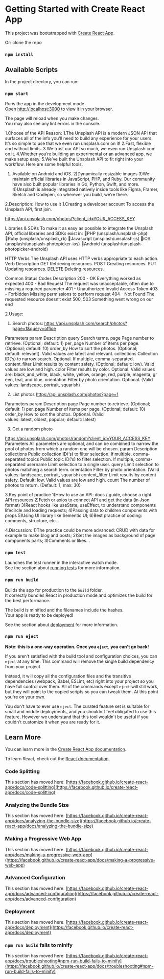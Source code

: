 # Getting Started with Create React App

This project was bootstrapped with [Create React App](https://github.com/facebook/create-react-app).

Or: clone the repo

### `npm install`

## Available Scripts

In the project directory, you can run:

### `npm start`

Runs the app in the development mode.\
Open [http://localhost:3000](http://localhost:3000) to view it in your browser.

The page will reload when you make changes.\
You may also see any lint errors in the console.


1.Choose of the API
Reason: 
1.The Unsplash API is a modern JSON API that surfaces all of the info you’ll need to build any experience for your users. It’s so simple to use that we even run unsplash.com on it!
2.Fast, flexible and without limits.
3.We trust our API so much, we even run Unsplash.com on it.
4.Whether you’re building an experimental or an advanced app, we make setup easy.
5.We’ve built the Unsplash API to fit right into your workflow. Here are some helpful tools.
1) Available on Android and iOS. 
2)Dynamically resizable images
3)We maintain official libraries in JavaScript, PHP, and Ruby. Our community have also built popular libraries in Go, Python, Swift, and more.
4)Unsplash is already integrated natively inside tools like Figma, Framer, Sketch and Codepen, so wherever you build, we’re there.


2.Description: How to use it
1.Creating a developer account
To access the Unsplash API, first join.

https://api.unsplash.com/photos/?client_id=YOUR_ACCESS_KEY

Libraries & SDKs
To make it as easy as possible to integrate the Unsplash API, official libraries and SDKs exist in:
PHP (unsplash/unsplash-php)
Ruby (unsplash/unsplash_rb)
Javascript (unsplash/unsplash-js)
iOS (unsplash/unsplash-photopicker-ios)
Android (unsplash/unsplash-photopicker-android)

HTTP Verbs
The Unsplash API uses HTTP verbs appropriate to each action.
Verb	Description
GET	Retrieving resources.
POST	Creating resources.
PUT	Updating resources.
DELETE	Deleting resources.

Common Status Codes	Description
200 - OK	Everything worked as expected
400 - Bad Request	The request was unacceptable, often due to missing a required parameter
401 - Unauthorized	Invalid Access Token
403 - Forbidden	Missing permissions to perform request
404 - Not Found	The requested resource doesn’t exist
500, 503	Something went wrong on our end



2.Usage:
1)  Search photos:
https://api.unsplash.com/search/photos?page=1&query=office

Parameters
param	Description
query	Search terms.
page	Page number to retrieve. (Optional; default: 1)
per_page	Number of items per page. (Optional; default: 10)
order_by	How to sort the photos. (Optional; default: relevant). Valid values are latest and relevant.
collections	Collection ID(‘s) to narrow search. Optional. If multiple, comma-separated.
content_filter	Limit results by content safety. (Optional; default: low). Valid values are low and high.
color	Filter results by color. Optional. Valid values are: black_and_white, black, white, yellow, orange, red, purple, magenta, green, teal, and blue.
orientation	Filter by photo orientation. Optional. (Valid values: landscape, portrait, squarish)


2)  List photos
https://api.unsplash.com/photos?page=1

Parameters
param	Description
page	Page number to retrieve. (Optional; default: 1)
per_page	Number of items per page. (Optional; default: 10)
order_by	How to sort the photos. Optional. (Valid values: latest, oldest, popular; default: latest)

3) Get a random photo

https://api.unsplash.com/photos/random?client_id=YOUR_ACCESS_KEY
Parameters
All parameters are optional, and can be combined to narrow the pool of photos from which a random one will be chosen.
param	Description
collections	Public collection ID(‘s) to filter selection. If multiple, comma-separated
topics	Public topic ID(‘s) to filter selection. If multiple, comma-separated
username	Limit selection to a single user.
query	Limit selection to photos matching a search term.
orientation	Filter by photo orientation. (Valid values: landscape, portrait, squarish)
content_filter	Limit results by content safety. Default: low. Valid values are low and high.
count	The number of photos to return. (Default: 1; max: 30)


3.Key point of practice
1)How to use an API: docs / guide, choose a right API resources
2)Fetch or axios to connect API and get the data (in Json format)
3)React hooks like useState, useEffect, to understand components lifecircle and loading requests;
4)Passing data to children components with props
5)Using UI library like Sementic UI;
6)Best practice of coding: comments, structure, etc.

4.Discussion:
1)The practice could be more advanced: CRUD with data for example to make blog and posts;
2)Set the images as background of page components parts;
3)Comments or likes...


### `npm test`

Launches the test runner in the interactive watch mode.\
See the section about [running tests](https://facebook.github.io/create-react-app/docs/running-tests) for more information.

### `npm run build`

Builds the app for production to the `build` folder.\
It correctly bundles React in production mode and optimizes the build for the best performance.

The build is minified and the filenames include the hashes.\
Your app is ready to be deployed!

See the section about [deployment](https://facebook.github.io/create-react-app/docs/deployment) for more information.

### `npm run eject`

**Note: this is a one-way operation. Once you `eject`, you can't go back!**

If you aren't satisfied with the build tool and configuration choices, you can `eject` at any time. This command will remove the single build dependency from your project.

Instead, it will copy all the configuration files and the transitive dependencies (webpack, Babel, ESLint, etc) right into your project so you have full control over them. All of the commands except `eject` will still work, but they will point to the copied scripts so you can tweak them. At this point you're on your own.

You don't have to ever use `eject`. The curated feature set is suitable for small and middle deployments, and you shouldn't feel obligated to use this feature. However we understand that this tool wouldn't be useful if you couldn't customize it when you are ready for it.

## Learn More

You can learn more in the [Create React App documentation](https://facebook.github.io/create-react-app/docs/getting-started).

To learn React, check out the [React documentation](https://reactjs.org/).

### Code Splitting

This section has moved here: [https://facebook.github.io/create-react-app/docs/code-splitting](https://facebook.github.io/create-react-app/docs/code-splitting)

### Analyzing the Bundle Size

This section has moved here: [https://facebook.github.io/create-react-app/docs/analyzing-the-bundle-size](https://facebook.github.io/create-react-app/docs/analyzing-the-bundle-size)

### Making a Progressive Web App

This section has moved here: [https://facebook.github.io/create-react-app/docs/making-a-progressive-web-app](https://facebook.github.io/create-react-app/docs/making-a-progressive-web-app)

### Advanced Configuration

This section has moved here: [https://facebook.github.io/create-react-app/docs/advanced-configuration](https://facebook.github.io/create-react-app/docs/advanced-configuration)

### Deployment

This section has moved here: [https://facebook.github.io/create-react-app/docs/deployment](https://facebook.github.io/create-react-app/docs/deployment)

### `npm run build` fails to minify

This section has moved here: [https://facebook.github.io/create-react-app/docs/troubleshooting#npm-run-build-fails-to-minify](https://facebook.github.io/create-react-app/docs/troubleshooting#npm-run-build-fails-to-minify)



